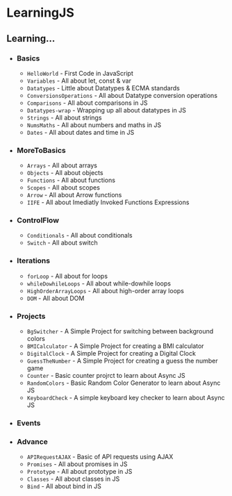 # LearningJS

## Learning...

- ### Basics
  - `HelloWorld` - First Code in JavaScript
  - `Variables` - All about let, const & var
  - `Datatypes` - Little about Datatypes & ECMA standards
  - `ConversionsOperations` - All about Datatype conversion operations
  - `Comparisons` - All about comparisons in JS
  - `Datatypes-wrap` - Wrapping up all about datatypes in JS
  - `Strings` - All about strings
  - `NumsMaths` - All about numbers and maths in JS
  - `Dates` - All about dates and time in JS
- ### MoreToBasics
  - `Arrays` - All about arrays
  - `Objects` - All about objects
  - `Functions` - All about functions
  - `Scopes` - All about scopes
  - `Arrow` - All about Arrow functions
  - `IIFE` - All about Imediatly Invoked Functions Expressions
- ### ControlFlow
  - `Conditionals` - All about conditionals
  - `Switch` - All about switch
- ### Iterations
  - `forLoop` - All about for loops
  - `whileDowhileLoops` - All about while-dowhile loops
  - `HighOrderArrayLoops` - All about high-order array loops
  - `DOM` - All about DOM
- ### Projects
  - `BgSwitcher` - A Simple Project for switching between background colors
  - `BMICalculator` - A Simple Project for creating a BMI calculator
  - `DigitalClock` - A Simple Project for creating a Digital Clock
  - `GuessTheNumber` - A Simple Project for creating a guess the number game
  - `Counter` - Basic counter projrct to learn about Async JS
  - `RandomColors` - Basic Random Color Generator to learn about Async JS
  - `KeyboardCheck` - A simple keyboard key checker to learn about Async JS
- ### Events
- ### Advance
  - `APIRequestAJAX` - Basic of API requests using AJAX
  - `Promises` - All about promises in JS
  - `Prototype` - All about prototype in JS
  - `Classes` - All about classes in JS
  - `Bind` - All about bind in JS
